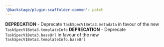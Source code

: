 ```yaml
---
'@backstage/plugin-scaffolder-common': patch
---
```


**DEPRECATION** - Deprecate `TaskSpecV1Beta3.metadata` in favour of the new `TaskSpecV1Beta3.templateInfo`
**DEPRECATION** - Deprecate `TaskSpecV1Beta3.baseUrl` in favour of the new `TaskSpecV1Beta3.templateInfo.baseUrl`
